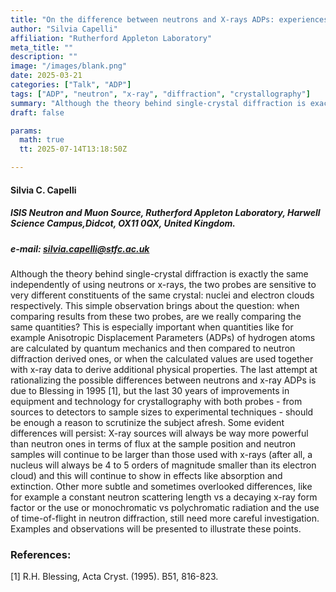 ```yaml
---
title: "On the difference between neutrons and X-rays ADPs: experiences and observations"
author: "Silvia Capelli"
affiliation: "Rutherford Appleton Laboratory"
meta_title: ""
description: ""
image: "/images/blank.png"
date: 2025-03-21
categories: ["Talk", "ADP"]
tags: ["ADP", "neutron", "x-ray", "diffraction", "crystallography"]
summary: "Although the theory behind single-crystal diffraction is exactly the same independently of using neutrons or x-rays, the two probes are sensitive to very different  constituents of the same crystal: nuclei and electron clouds respectively"
draft: false

params:
  math: true
  tt: 2025-07-14T13:18:50Z

---
```


#### Silvia C. Capelli

##### ISIS Neutron and Muon Source, Rutherford Appleton Laboratory, Harwell Science Campus,Didcot, OX11 0QX, United Kingdom.

##### e-mail: silvia.capelli@stfc.ac.uk

Although the theory behind single-crystal diffraction is exactly the same independently of using
neutrons or x-rays, the two probes are sensitive to very different constituents of the same
crystal: nuclei and electron clouds respectively. This simple observation brings about the
question: when comparing results from these two probes, are we really comparing the same
quantities? This is especially important when quantities like for example Anisotropic
Displacement Parameters (ADPs) of hydrogen atoms are calculated by quantum mechanics
and then compared to neutron diffraction derived ones, or when the calculated values are used
together with x-ray data to derive additional physical properties.
The last attempt at rationalizing the possible differences between neutrons and x-ray ADPs is
due to Blessing in 1995 [1], but the last 30 years of improvements in equipment and technology
for crystallography with both probes - from sources to detectors to sample sizes to experimental
techniques - should be enough a reason to scrutinize the subject afresh.
Some evident differences will persist: X-ray sources will always be way more powerful than
neutron ones in terms of flux at the sample position and neutron samples will continue to be
larger than those used with x-rays (after all, a nucleus will always be 4 to 5 orders of magnitude
smaller than its electron cloud) and this will continue to show in effects like absorption and
extinction. Other more subtle and sometimes overlooked differences, like for example a
constant neutron scattering length vs a decaying x-ray form factor or the use or monochromatic
vs polychromatic radiation and the use of time-of-flight in neutron diffraction, still need more
careful investigation.
Examples and observations will be presented to illustrate these points.

### References:

[1] R.H. Blessing, Acta Cryst. (1995). B51, 816-823.